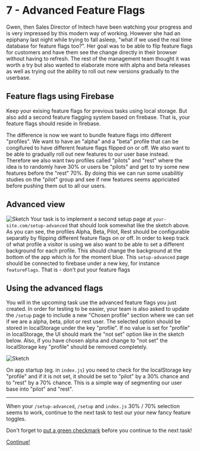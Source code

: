 # 7 - Advanced Feature Flags
Gwen, then Sales Director of Initech have been watching your progress and is very impressed by this modern way of working. However she had an epiphany last night while trying to fall asleep, "what if we used the real time database for feature flags too?". Her goal was to be able to flip feature flags for customers and have them see the change directly in their browser without having to refresh. The rest of the management team thought it was worth a try but also wanted to elaborate more with alpha and beta releases as well as trying out the ability to roll out new versions gradually to the userbase.

## Feature flags using Firebase
Keep your exising feature flags for previous tasks using local storage. But also add a second feature flagging system based on firebase. That is, your feature flags should reside in firebase.

The difference is now we want to bundle feature flags into different "profiles". We want to have an "alpha" and a "beta" profile that can be congifured to have different feature flags flipped on or off. We also want to be able to gradually roll out new features to our user base instead. Therefore we also want two profiles called "pilots" and "rest" where the idea is to randomly have 30% or users be "pilots" and get to try some new features before the "rest" 70%. By doing this we can run some usabilitiy studies on the "pilot" group and see if new features seems appriciated before pushing them out to all our users.

## Advanced view
![Sketch](assets/sketch3.png)
Your task is to implement a second setup page at `your-site.com/setup-advanced` that should look somewhat like the sketch above. As you can see, the profiles Alpha, Beta, Pilot, Rest should be configurable separatly by flipping different feature flags on or off. In order to keep track of what profile a visitor is using we also want to be able to set a different background for each profile. This should change the background at the bottom of the app which is for the moment blue. This `setup-advanced` page should be connected to firebase under a new key, for instance `featureFlags`. That is - don't put your feature flags

## Using the advanced flags
You will in the upcoming task use the advanced feature flags you just created. In order for testing to be easier, your team is also asked to update the `/setup` page to include a new "Chosen profile" section where we can set if we are a alpha, beta, pilot or rest user. The selected option should be stored in localStorage under the key "profile". If no value is set for "profile" in localStorage, the UI should mark the "not set" option like in the sketch below. Also, if you have chosen alpha and change to "not set" the localStorage key "profile" should be removed completely.

![Sketch](assets/sketch4.png)

On app startup (eg. in `index.js`) you need to check for the localStorage key "profile" and if it is not set, it should be set to "pilot" by a 30% chance and to "rest" by a 70% chance. This is a simple way of segmenting our user base into "pilot" and "rest".


---

When your `/setup-advanced`, `/setup` and `index.js` 30% / 70% selection seems to work, continue to the next task to test our your new fancy feature toggles.

Don't forget to [put a green checkmark](README.md) before you continue to the next task!

[Continue!](8-new-features-and-ab-testing.md)

